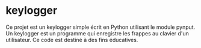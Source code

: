 # keylogger
Ce projet est un keylogger simple écrit en Python utilisant le module pynput. Un keylogger est un programme qui enregistre les frappes au clavier d'un utilisateur. Ce code est destiné à des fins éducatives.
